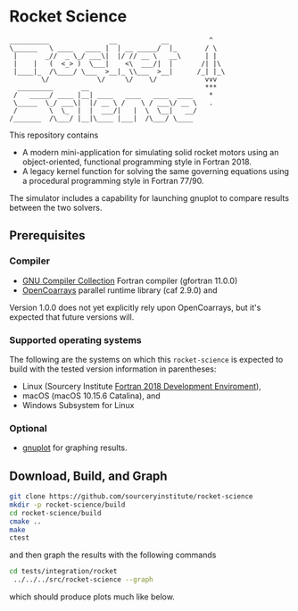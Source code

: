 Rocket Science
==============

```
__________               __           __          ^
\______   \ ____   ____ |  | __ _____/  |_       / \
 |       _//  _ \_/ ___\|  |/ // __ \   __\      | |
 |    |   (  <_> )  \___|    <\  ___/|  |       /| |\
 |____|_  /\____/ \___  >__|_ \\___  >__|      /_| |_\
        \/            \/     \/    \/            vvv
  _________       __                             ***
 /   _____/ ____ |__| ____   ____   ____  ____    *
 \_____  \_/ ___\|  |/ __ \ /    \ / ___\/ __ \   .
 /        \  \_  |  |  ___/|   |  \  \__|   __/
/_______  /\___/ |__|\____ |___|  /\___/ \____
```

This repository contains

* A modern mini-application for simulating solid rocket motors using an
  object-oriented, functional programming style in Fortran 2018.
* A legacy kernel function for solving the same governing equations
  using a procedural programming style in Fortran 77/90.

The simulator includes a capability for launching gnuplot to
compare results between the two solvers.

Prerequisites
-------------
### Compiler

* [GNU Compiler Collection] Fortran compiler (gfortran 11.0.0)
* [OpenCoarrays] parallel runtime library (caf 2.9.0) and

Version 1.0.0 does not yet explicitly rely upon OpenCoarrays,
but it's expected that future versions will.

### Supported operating systems

The following are the systems on which this `rocket-science` is expected
to build with the tested version information in parentheses:

* Linux (Sourcery Institute [Fortran 2018 Development Enviroment]),
* macOS (macOS 10.15.6 Catalina), and
* Windows Subsystem for Linux

### Optional
* [gnuplot] for graphing results.

Download, Build, and Graph
--------------------------
```bash
git clone https://github.com/sourceryinstitute/rocket-science
mkdir -p rocket-science/build
cd rocket-science/build
cmake ..
make
ctest
```
and then graph the results with the following commands
```bash
cd tests/integration/rocket
 ../../../src/rocket-science --graph
```
which should produce plots much like below.

[Fortran 2018 Development Enviroment]: http://www.sourceryinstitute.org
[GNU Compiler Collection]: https://gcc.gnu.org
[OpenCoarrays]: https://github.com/sourceryinstitute/opencoarrays
[gnuplot]: http://www.gnuplot.info

